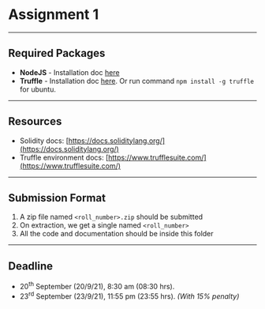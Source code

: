 # Assignment 1

---

## Required Packages

- **NodeJS** - Installation doc [here](https://nodejs.org/en/download/package-manager/)
- **Truffle** - Installation doc [here](https://www.trufflesuite.com/docs/truffle/getting-started/installation). Or run command `npm install -g truffle` for ubuntu.

---

## Resources

- Solidity docs: [https://docs.soliditylang.org/](https://docs.soliditylang.org/)
- Truffle environment docs: [https://www.trufflesuite.com/](https://www.trufflesuite.com/)

---

## Submission Format

1. A zip file named `<roll_number>.zip` should be submitted
1. On extraction, we get a single named `<roll_number>`
1. All the code and documentation should be inside this folder

---

## Deadline

- 20<sup>th</sup> September (20/9/21), 8:30 am (08:30 hrs).
- 23<sup>rd</sup> September (23/9/21), 11:55 pm (23:55 hrs). *(With 15% penalty)*